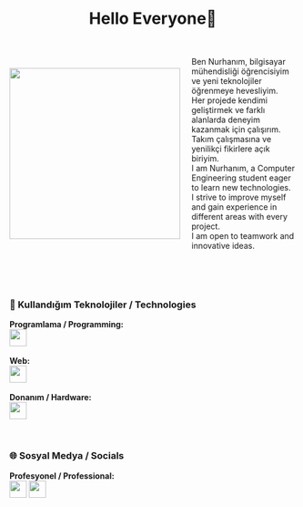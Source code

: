 <h1 align="center">Hello Everyone🫡</h1>

<br>


  <div style="display: flex; align-items: center;">
  <img src="https://media.tenor.com/fUGsaMWgVpMAAAAM/kinessisk-hello-world.gif" width="300" style="margin-right: 20px;">
  <p>
    Ben Nurhanım, bilgisayar mühendisliği öğrencisiyim ve yeni teknolojiler öğrenmeye hevesliyim.<br>
    Her projede kendimi geliştirmek ve farklı alanlarda deneyim kazanmak için çalışırım.<br>
    Takım çalışmasına ve yenilikçi fikirlere açık biriyim.<br>
    I am Nurhanım, a Computer Engineering student eager to learn new technologies.<br>
    I strive to improve myself and gain experience in different areas with every project.<br>
    I am open to teamwork and innovative ideas.
  </p>
</div>


<br><br>

### 🚀 Kullandığım Teknolojiler / Technologies

<p align="left">
  <strong>Programlama / Programming:</strong><br>
  <img src="https://skillicons.dev/icons?i=cs,cpp,python,java,js,php" height="30"/>  
  <br><br>
  <strong>Web:</strong><br>
  <img src="https://skillicons.dev/icons?i=html,css,react,tailwind,nodejs,mysql" height="30"/>  
  <br><br>
  <strong>Donanım / Hardware:</strong><br>
  <img src="https://skillicons.dev/icons?i=arduino,esp32" height="30"/>  
</p>

<br>

### 🌐 Sosyal Medya / Socials

<p align="left">
  <strong>Profesyonel / Professional:</strong><br>
  <a href="https://linkedin.com/in/kendi-linkedin-adresin" target="_blank"><img src="https://skillicons.dev/icons?i=linkedin" height="30"/></a>  
  <a href="mailto:nurhanimyardimci04@gmail.com"><img src="https://skillicons.dev/icons?i=gmail" height="30"/></a>  
</p>
